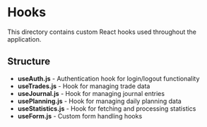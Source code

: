 # Hooks

This directory contains custom React hooks used throughout the application.

## Structure

- **useAuth.js** - Authentication hook for login/logout functionality
- **useTrades.js** - Hook for managing trade data
- **useJournal.js** - Hook for managing journal entries
- **usePlanning.js** - Hook for managing daily planning data
- **useStatistics.js** - Hook for fetching and processing statistics
- **useForm.js** - Custom form handling hooks
